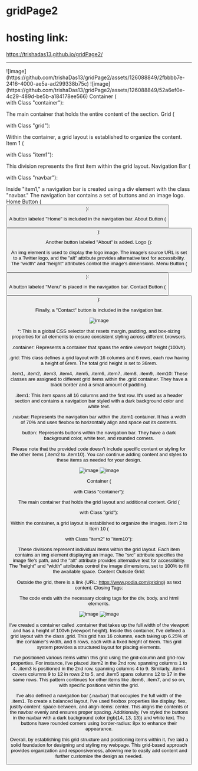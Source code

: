# gridPage2
<h1> hosting link: </h1>

https://trishadas13.github.io/gridPage2/

<hr>
![image](https://github.com/trishaDas13/gridPage2/assets/126088849/2fbbbb7e-2416-4000-ae5a-ad299338b75c)
![image](https://github.com/trishaDas13/gridPage2/assets/126088849/52a6ef0e-4c29-489d-be5b-a184178ee566)
Container (<div> with Class "container"):

The main container that holds the entire content of the section.
Grid (<div> with Class "grid"):

Within the container, a grid layout is established to organize the content.
Item 1 (<div> with Class "item1"):

This division represents the first item within the grid layout.
Navigation Bar (<div> with Class "navbar"):

Inside "item1," a navigation bar is created using a div element with the class "navbar."
The navigation bar contains a set of buttons and an image logo.
Home Button (<button>):

A button labeled "Home" is included in the navigation bar.
About Button (<button>):

Another button labeled "About" is added.
Logo (<img>):

An img element is used to display the logo image. The image's source URL is set to a Twitter logo, and the "alt" attribute provides alternative text for accessibility. The "width" and "height" attributes control the image's dimensions.
Menu Button (<button>):

A button labeled "Menu" is placed in the navigation bar.
Contact Button (<button>):

Finally, a "Contact" button is included in the navigation bar.

![image](https://github.com/trishaDas13/gridPage2/assets/126088849/649b9f4c-eefa-4564-8df6-d9f8aaaaf857)

*: This is a global CSS selector that resets margin, padding, and box-sizing properties for all elements to ensure consistent styling across different browsers.

.container: Represents a container that spans the entire viewport height (100vh).

.grid: This class defines a grid layout with 16 columns and 6 rows, each row having a height of 6rem. The total grid height is set to 36rem.

.item1, .item2, .item3, .item4, .item5, .item6, .item7, .item8, .item9, .item10: These classes are assigned to different grid items within the .grid container. They have a black border and a small amount of padding.

.item1: This item spans all 16 columns and the first row. It's used as a header section and contains a navigation bar styled with a dark background color and white text.

.navbar: Represents the navigation bar within the .item1 container. It has a width of 70% and uses flexbox to horizontally align and space out its contents.

button: Represents buttons within the navigation bar. They have a dark background color, white text, and rounded corners.

Please note that the provided code doesn't include specific content or styling for the other items (.item2 to .item10). You can continue adding content and styles to these items as needed for your design.

![image](https://github.com/trishaDas13/gridPage2/assets/126088849/d7a9d7fb-e839-4359-8785-e17eddd130b7)
![image](https://github.com/trishaDas13/gridPage2/assets/126088849/e4dd5d4f-5f50-4387-ae21-c394e3ea213b)

Container (<div> with Class "container"):

The main container that holds the grid layout and additional content.
Grid (<div> with Class "grid"):

Within the container, a grid layout is established to organize the images.
Item 2 to Item 10 (<div> with Class "item2" to "item10"):

These divisions represent individual items within the grid layout.
Each item contains an img element displaying an image. The "src" attribute specifies the image file's path, and the "alt" attribute provides alternative text for accessibility. The "height" and "width" attributes control the image dimensions, set to 100% to fill the available space.
Content Outside Grid:

Outside the grid, there is a link (URL: https://www.podia.com/pricing) as text content.
Closing Tags:

The code ends with the necessary closing tags for the div, body, and html elements.

![image](https://github.com/trishaDas13/gridPage2/assets/126088849/6897cd8d-cfb2-4163-ba4d-304b5500ac61)
![image](https://github.com/trishaDas13/gridPage2/assets/126088849/6077cac8-d508-4627-aba0-1973b9d3c7e0)


I've created a container called .container that takes up the full width of the viewport and has a height of 100vh (viewport height). Inside this container, I've defined a grid layout with the class .grid. This grid has 16 columns, each taking up 6.25% of the container's width, and 6 rows, each with a fixed height of 6rem. This grid system provides a structured layout for placing elements.

I've positioned various items within this grid using the grid-column and grid-row properties. For instance, I've placed .item2 in the 2nd row, spanning columns 1 to 4. .item3 is positioned in the 2nd row, spanning columns 4 to 9. Similarly, .item4 covers columns 9 to 12 in rows 2 to 5, and .item5 spans columns 12 to 17 in the same rows. This pattern continues for other items like .item6, .item7, and so on, with specific positions within the grid.

I've also defined a navigation bar (.navbar) that occupies the full width of the .item1. To create a balanced layout, I've used flexbox properties like display: flex, justify-content: space-between, and align-items: center. This aligns the contents of the navbar evenly and ensures proper spacing. Additionally, I've styled the buttons in the navbar with a dark background color (rgb(14, 13, 13)) and white text. The buttons have rounded corners using border-radius: 8px to enhance their appearance.

Overall, by establishing this grid structure and positioning items within it, I've laid a solid foundation for designing and styling my webpage. This grid-based approach provides organization and responsiveness, allowing me to easily add content and further customize the design as needed.
